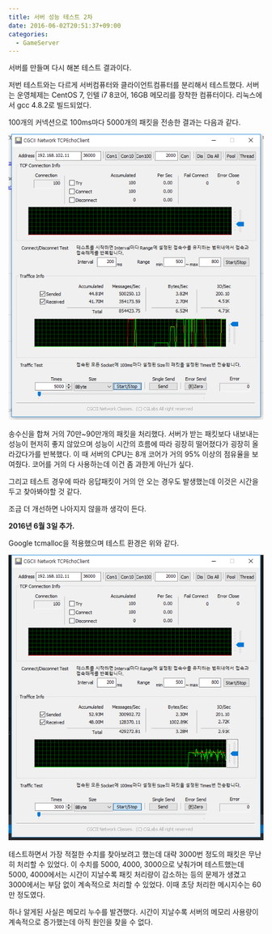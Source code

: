 ```yaml
---
title: 서버 성능 테스트 2차
date: 2016-06-02T20:51:37+09:00
categories:
  - GameServer
---
```

서버를 만들며 다시 해본 테스트 결과이다.

저번 테스트와는 다르게 서버컴퓨터와 클라이언트컴퓨터를 분리해서 테스트했다. 서버는 운영체제는 CentOS 7, 인텔 i7 8코어, 16GB 메모리를 장착한 컴퓨터이다. 리눅스에서 gcc 4.8.2로 빌드되었다.

100개의 커넥션으로 100ms마다 5000개의 패킷을 전송한 결과는 다음과 같다.

![](/assets/images/server-test-1.png)

송수신을 합쳐 거의 70만~90만개의 패킷을 처리했다. 서버가 받는 패킷보다 내보내는 성능이 현저히 좋지 않았으며 성능이 시간의 흐름에 따라 굉장히 떨어졌다가 굉장히 올라갔다가를 반복했다. 이 때 서버의 CPU는 8개 코어가 거의 95% 이상의 점유율을 보여줬다. 코어를 거의 다 사용하는데 이건 좀 과한게 아닌가 싶다.

그리고 테스트 경우에 따라 응답패킷이 거의 안 오는 경우도 발생했는데 이것은 시간을 두고 찾아봐야할 것 같다.

조금 더 개선하면 나아지지 않을까 생각이 든다.

**2016년 6월 3일 추가.**

Google tcmalloc을 적용했으며 테스트 환경은 위와 같다.

![](/assets/images/server-test-2.png)

테스트하면서 가장 적절한 수치를 찾아보려고 했는데 대략 3000번 정도의 패킷은 무난히 처리할 수 있었다. 이 수치를 5000, 4000, 3000으로 낮춰가며 테스트했는데 5000, 4000에서는 시간이 지날수록 패킷 처리량이 감소하는 등의 문제가 생겼고 3000에서는 부담 없이 계속적으로 처리할 수 있었다. 이때 초당 처리한 메시지수는 60만 정도였다.

하나 알게된 사실은 메모리 누수를 발견했다. 시간이 지날수록 서버의 메모리 사용량이 계속적으로 증가했는데 아직 원인을 찾을 수 없다.

